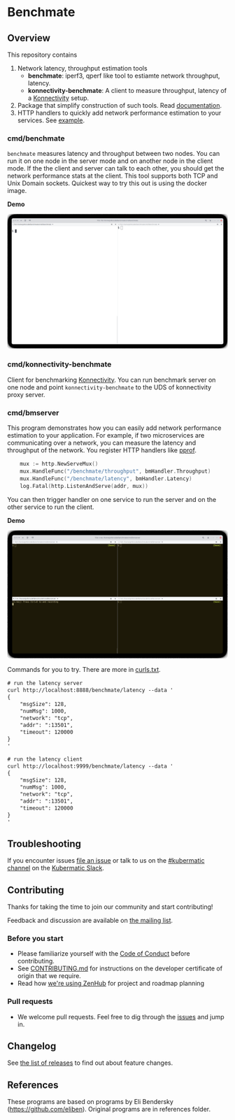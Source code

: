 # Benchmate

## Overview
This repository contains 
1. Network latency, throughput estimation tools
   - **benchmate**: iperf3, qperf like tool to estiamte network throughput, latency.
   - **konnectivity-benchmate**: A client to measure throughput, latency of a [Konnectivity](https://kubernetes.io/docs/tasks/extend-kubernetes/setup-konnectivity/) setup.
2. Package that simplify construction of such tools. Read [documentation](https://pkg.go.dev/github.com/kubermatic/benchmate/). 
3. HTTP handlers to quickly add network performance estimation to your services. See [example](https://github.com/kubermatic/benchmate/blob/master/cmd/bmserver/main.go).


### cmd/benchmate
`benchmate` measures latency and throughput between two nodes. You can run it on one node in the server mode and on
another node in the client mode. If the the client and server can talk to each other, you should get the network
performance stats at the client. This tool supports both TCP and Unix Domain sockets. Quickest way to try this out is using the docker image. 

**Demo**

![./hacks/localhost-benchmate.gif](./hack/localhost-benchmate.gif) 


### cmd/konnectivity-benchmate
Client for benchmarking [Konnectivity](https://kubernetes.io/docs/tasks/extend-kubernetes/setup-konnectivity/). You can
run benchmark server on one node and point `konnectivity-benchmate` to the UDS of konnectivity proxy server.

### cmd/bmserver
This program demonstrates how you can easily add network performance estimation to your application. For example, if two
microservices are communicating over a network, you can measure the latency and throughput of the network. You register
HTTP handlers like [pprof](https://pkg.go.dev/net/http/pprof). 
```go
	mux := http.NewServeMux()
	mux.HandleFunc("/benchmate/throughput", bmHandler.Throughput)
	mux.HandleFunc("/benchmate/latency", bmHandler.Latency)
	log.Fatal(http.ListenAndServe(addr, mux))
```

You can then trigger handler on one service to run the
server and on the other service to run the client.

**Demo**

![./hack/bmserver-localhost.gif](./hack/bmserver-localhost.gif)

Commands for you to try. There are more in [curls.txt](./hack/curls.txt).
```
# run the latency server 
curl http://localhost:8888/benchmate/latency --data '
{
    "msgSize": 128,
    "numMsg": 1000,
    "network": "tcp",
    "addr": ":13501",
    "timeout": 120000
}
'
``` 

```
# run the latency client 
curl http://localhost:9999/benchmate/latency --data '
{
    "msgSize": 128,
    "numMsg": 1000,
    "network": "tcp",
    "addr": ":13501",
    "timeout": 120000
}
'
```



## Troubleshooting

If you encounter issues [file an issue][1] or talk to us on the [#kubermatic channel][12] on the [Kubermatic Slack][15].

## Contributing

Thanks for taking the time to join our community and start contributing!

Feedback and discussion are available on [the mailing list][11].

### Before you start

* Please familiarize yourself with the [Code of Conduct][4] before contributing.
* See [CONTRIBUTING.md][2] for instructions on the developer certificate of origin that we require.
* Read how [we're using ZenHub][13] for project and roadmap planning

### Pull requests

* We welcome pull requests. Feel free to dig through the [issues][1] and jump in.

## Changelog

See [the list of releases][3] to find out about feature changes.

## References

These programs are based on programs by Eli Bendersky (https://github.com/eliben). Original programs are in references
folder.


[1]: https://github.com/kubermatic/benchmate/issues

[2]: https://github.com/kubermatic/benchmate/blob/master/CONTRIBUTING.md

[3]: https://github.com/kubermatic/benchmate/releases

[4]: https://github.com/kubermatic/benchmate/blob/master/CODE_OF_CONDUCT.md

[11]: https://groups.google.com/forum/#!forum/kubermatic-dev

[12]: https://kubermatic.slack.com/messages/kubermatic

[13]: https://github.com/kubermatic/benchmate/blob/master/Zenhub.md

[15]: http://slack.kubermatic.io/

